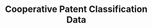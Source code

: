 ---
bigquery: https://console.cloud.google.com/bigquery?p=patents-public-data&d=cpc&page=dataset
citation: '“Cooperative Patent Classification” by the EPO and USPTO, for public use. '
contributors: EPO, USPTO
cost: None
description: Cooperative Patent Classification Data contains the scheme and definitions
  of the Cooperative Patent Classification system for classifying patent documents.
  The CPC is the result of a partnership between the EPO and the USPTO in their joint
  effort to develop a common, internationally compatible classification system for
  technical documents, in particular patent publications, which will be used by both
  offices in the patent granting process
documentation: https://www.cooperativepatentclassification.org/cpcSchemeAndDefinitions
last_edit: 04/09/2022, 09:59:55
location: https://www.cooperativepatentclassification.org/index
maintained_by: USPTO, EPO
schema_fields:
- notAllocatable
- applicationReferences
- child_groups
- children
- informativeReferences
- not_allocatable
- breakdown_code
- title_part
- sizeCache
- childGroups
- dateRevised
- symbol
- limiting_references
- residualReferences
- ipcConcordant
- limitingReferences
- additional_only
- breakdownCode
- ipc_concordant
- residual_references
- application_references
- titlePart
- level
- titleFull
- status
- synonyms
- title_full
- informative_references
- parents
- date_revised
- definition
- glossary
shortname: cooperative_patent_classification
tags:
- patents
- science
title: Cooperative Patent Classification Data
uuid: 984374a7-16e9-4b35-9445-458daceb01bf
---